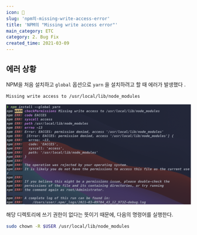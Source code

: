 ```yaml
---
icon: 🐞
slug: 'npm의-missing-write-access-error'
title: 'NPM의 "Missing write access error"'
main_category: ETC
category: 2. Bug Fix
created_time: 2021-03-09
---
```


## 에러 상황

NPM을 처음 설치하고 `global` 옵션으로 `yarn` 을 설치하려고 할 때 에러가 발생했다 .

```bash
Missing write access to /usr/local/lib/node_modules
```

![2021-03-09-npm의-missing-write-access-error-image-0](./images/2021-03-09-npm의-missing-write-access-error-image-0.png)

해당 디렉토리에 쓰기 권한이 없다는 뜻이기 때문에, 다음의 명령어를 실행한다.

```bash
sudo chown -R $USER /usr/local/lib/node_modules
```

<br />
